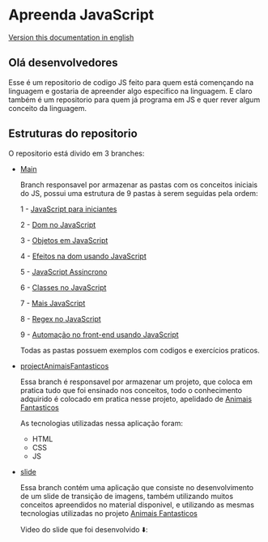 # Apreenda JavaScript

[Version this documentation in english](https://github.com/LucasAnselmoSilva12345/aprenda_JavaScript/blob/main/README-en.md)

## Olá desenvolvedores

Esse é um repositorio de codigo JS feito para quem está començando na linguagem e gostaria de apreender algo especifico na linguagem. E claro também é um repositorio para quem já programa em JS e quer rever algum conceito da linguagem.

## Estruturas do repositorio

O repositorio está divido em 3 branches:

- [Main](https://github.com/LucasAnselmoSilva12345/aprenda_JavaScript/tree/main)

  Branch responsavel por armazenar as pastas com os conceitos iniciais do JS, possui uma estrutura de 9 pastas à serem seguidas pela ordem:

  1 - [JavaScript para iniciantes](https://github.com/LucasAnselmoSilva12345/aprenda_JavaScript/tree/main/javascript_iniciantes)

  2 - [Dom no JavaScript](https://github.com/LucasAnselmoSilva12345/aprenda_JavaScript/tree/main/dom_iniciantes)

  3 - [Objetos em JavaScript](https://github.com/LucasAnselmoSilva12345/aprenda_JavaScript/tree/main/objetos)

  4 - [Efeitos na dom usando JavaScript](https://github.com/LucasAnselmoSilva12345/aprenda_JavaScript/tree/main/efeitos_na_dom)

  5 - [JavaScript Assincrono](https://github.com/LucasAnselmoSilva12345/aprenda_JavaScript/tree/main/javascript_assincrono)

  6 - [Classes no JavaScript](https://github.com/LucasAnselmoSilva12345/aprenda_JavaScript/tree/main/classes)

  7 - [Mais JavaScript](https://github.com/LucasAnselmoSilva12345/aprenda_JavaScript/tree/main/javascript_plus)

  8 - [Regex no JavaScript](https://github.com/LucasAnselmoSilva12345/aprenda_JavaScript/tree/main/regular-expression)

  9 - [Automação no front-end usando JavaScript](https://github.com/LucasAnselmoSilva12345/aprenda_JavaScript/tree/main/automacao-frontend)

  Todas as pastas possuem exemplos com codigos e exercícios praticos.


- [projectAnimaisFantasticos](https://github.com/LucasAnselmoSilva12345/aprenda_JavaScript/tree/projectAnimaisFantasticos)

  Essa branch é responsavel por armazenar um projeto, que coloca em pratica tudo que foi ensinado nos conceitos, todo o conhecimento adquirido é colocado em pratica nesse projeto, apelidado de [Animais Fantasticos](https://projectanimaisfantasticos.aprenda-javascript.pages.dev/)

  As tecnologias utilizadas nessa aplicação foram:
  - HTML
  - CSS
  - JS


- [slide](https://github.com/LucasAnselmoSilva12345/aprenda_JavaScript/tree/slide)

  Essa branch contém uma aplicação que consiste no desenvolvimento de um slide de transição de imagens, também utilizando muitos conceitos apreendidos no material disponivel, e utilizando as mesmas tecnologias utilizadas no projeto [Animais Fantasticos](https://projectanimaisfantasticos.aprenda-javascript.pages.dev/)

  Video do slide que foi desenvolvido ⬇️:

  